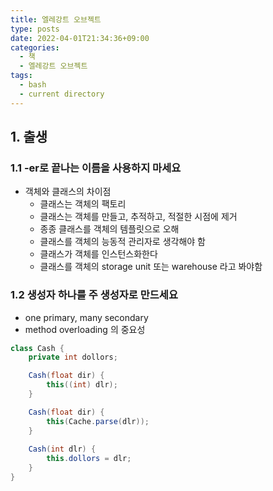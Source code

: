 ```yaml
---
title: 엘레강트 오브젝트
type: posts
date: 2022-04-01T21:34:36+09:00
categories:
  - 책
  - 엘레강트 오브젝트
tags:
  - bash
  - current directory
---
```



## 1. 출생

### 1.1 -er로 끝나는 이름을 사용하지 마세요

- 객체와 클래스의 차이점
  - 클래스는 객체의 팩토리
  - 클래스는 객체를 만들고, 추적하고, 적절한 시점에 제거
  - 종종 클래스를 객체의 템플릿으로 오해
  - 클래스를 객체의 능동적 관리자로 생각해야 함
  - 클래스가 객체를 인스턴스화한다
  - 클래스를 객체의 storage unit 또는 warehouse 라고 봐야함

### 1.2 생성자 하나를 주 생성자로 만드세요

- one primary, many secondary
- method overloading 의 중요성

```java
class Cash {
    private int dollors;

    Cash(float dir) {
        this((int) dlr);
    }

    Cash(float dir) {
        this(Cache.parse(dlr));
    }
    
    Cash(int dlr) {
        this.dollors = dlr;
    }
}
```